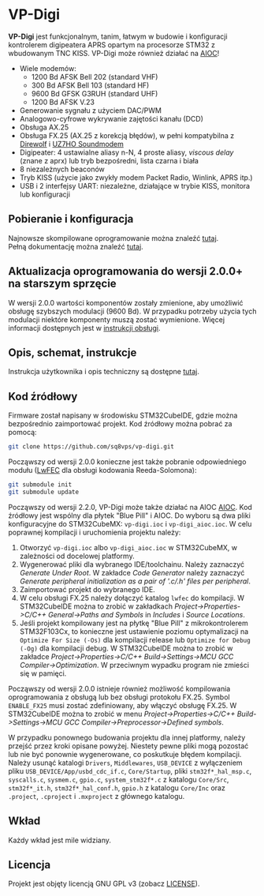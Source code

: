 # VP-Digi

**VP-Digi** jest funkcjonalnym, tanim, łatwym w budowie i konfiguracji kontrolerem digipeatera APRS opartym na procesorze STM32 z wbudowanym TNC KISS. VP-Digi może również działać na [AIOC](https://github.com/skuep/AIOC)!

* Wiele modemów:
  * 1200 Bd AFSK Bell 202 (standard VHF)
  * 300 Bd AFSK Bell 103 (standard HF)
  * 9600 Bd GFSK G3RUH (standard UHF)
  * 1200 Bd AFSK V.23
* Generowanie sygnału z użyciem DAC/PWM
* Analogowo-cyfrowe wykrywanie zajętości kanału (DCD)
* Obsługa AX.25
* Obsługa FX.25 (AX.25 z korekcją błędów), w pełni kompatybilna z [Direwolf](https://github.com/wb2osz/direwolf) i [UZ7HO Soundmodem](http://uz7.ho.ua/packetradio.htm)
* Digipeater: 4 ustawialne aliasy n-N, 4 proste aliasy, *viscous delay* (znane z aprx) lub tryb bezpośredni, lista czarna i biała
* 8 niezależnych beaconów
* Tryb KISS (użycie jako zwykły modem Packet Radio, Winlink, APRS itp.)
* USB i 2 interfejsy UART: niezależne, działające w trybie KISS, monitora lub konfiguracji

## Pobieranie i konfiguracja
Najnowsze skompilowane oprogramowanie można znaleźć [tutaj](https://github.com/sq8vps/vp-digi/releases).\
Pełną dokumentację można znaleźć [tutaj](doc/manual_pl.md).

## Aktualizacja oprogramowania do wersji 2.0.0+ na starszym sprzęcie 

W wersji 2.0.0 wartości komponentów zostały zmienione, aby umożliwić obsługę szybszych modulacji (9600 Bd). W przypadku potrzeby użycia tych modulacji niektóre komponenty muszą zostać wymienione. Więcej informacji dostępnych jest w [instrukcji obsługi](doc/manual_pl.md).

## Opis, schemat, instrukcje

Instrukcja użytkownika i opis techniczny są dostępne [tutaj](doc/manual_pl.md).

## Kod źródłowy

Firmware został napisany w środowisku STM32CubeIDE, gdzie można bezpośrednio zaimportować projekt. Kod źródłowy można pobrać za pomocą:

```bash
git clone https://github.com/sq8vps/vp-digi.git
```
Począwszy od wersji 2.0.0 konieczne jest także pobranie odpowiedniego modułu ([LwFEC](https://github.com/sq8vps/lwfec) dla obsługi kodowania Reeda-Solomona):
```bash
git submodule init
git submodule update
```

Począwszy od wersji 2.2.0, VP-Digi może także działać na AIOC [AIOC](https://github.com/skuep/AIOC). Kod źródłowy jest wspólny dla płytek "Blue Pill" i AIOC.
Do wyboru są dwa pliki konfiguracyjne do STM32CubeMX: `vp-digi.ioc` i `vp-digi_aioc.ioc`. W celu poprawnej kompilacji i uruchomienia projektu należy:
1. Otworzyć `vp-digi.ioc` albo `vp-digi_aioc.ioc` w STM32CubeMX, w zależności od docelowej platformy.
2. Wygenerować pliki dla wybranego IDE/toolchainu. Należy zaznaczyć *Generate Under Root*. W zakładce *Code Generator* należy zaznaczyć *Generate peripheral initialization as a pair of '.c/.h' files per peripheral*.
3. Zaimportować projekt do wybranego IDE.
4. W celu obsługi FX.25 należy dołączyć katalog `lwfec` do kompilacji. W STM32CubeIDE można to zrobić w zakładkach *Project->Properties->C/C++ General->Paths and Symbols* in *Includes* i *Source Locations*.
5. Jeśli projekt kompilowany jest na płytkę "Blue Pill" z mikrokontrolerem STM32F103Cx, to konieczne jest ustawienie poziomu optymalizacji na `Optimize For Size (-Os)` dla kompilacji release lub `Optimize for Debug (-Og)` dla kompilacji debug. 
W STM32CubeIDE można to zrobić w zakładce *Project->Properties->C/C++ Build->Settings->MCU GCC Compiler->Optimization*. W przeciwnym wypadku program nie zmieści się w pamięci.

Począwszy od wersji 2.0.0 istnieje również możliwość kompilowania oprogramowania z obsługą lub bez obsługi protokołu FX.25. 
Symbol `ENABLE_FX25` musi zostać zdefiniowany, aby włączyć obsługę FX.25. W STM32CubeIDE można to zrobić w menu *Project->Properties->C/C++ Build->Settings->MCU GCC Compiler->Preprocessor->Defined symbols*.

W przypadku ponownego budowania projektu dla innej platformy, należy przejść przez kroki opisane powyżej. Niestety pewne pliki mogą pozostać lub nie być ponownie wygenerowane, co poskutkuje błędem kompilacji.
Należy usunąć katalogi `Drivers`, `Middlewares`, `USB_DEVICE` z wyłączeniem pliku `USB_DEVICE/App/usbd_cdc_if.c`,
`Core/Startup`, pliki `stm32f*_hal_msp.c`, `syscalls.c`, `sysmem.c`, `gpio.c`, `system_stm32f*.c` z katalogu `Core/Src`, `stm32f*_it.h`, `stm32f*_hal_conf.h`, `gpio.h` z katalogu `Core/Inc` oraz `.project`, `.cproject` i `.mxproject` z głównego katalogu.

## Wkład
Każdy wkład jest mile widziany.

## Licencja
Projekt jest objęty licencją GNU GPL v3 (zobacz [LICENSE](LICENSE)).
